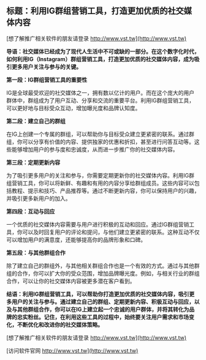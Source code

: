 ## **标题：利用IG群组营销工具，打造更加优质的社交媒体内容**

[想了解推广相关软件的朋友请登录 http://www.vst.tw](http://www.vst.tw)

**导语：社交媒体已经成为了现代人生活中不可或缺的一部分。在这个数字化时代，如何利用IG（Instagram）群组营销工具，打造更加优质的社交媒体内容，成为吸引更多用户关注与参与的关键。**

**第一段：IG群组营销工具的重要性**

IG是全球最受欢迎的社交媒体之一，拥有数以亿计的用户。而在这个庞大的用户群体中，群组成为了用户互动、分享和交流的重要平台。利用IG群组营销工具，可以更好地与目标受众互动，增加曝光度和品牌认知度。

**第二段：建立自己的群组**

在IG上创建一个专属的群组，可以帮助你与目标受众建立更紧密的联系。通过群组，你可以分享有价值的内容、提供独家的优惠和折扣，甚至进行问答互动等。这些能够增加用户的参与度和忠诚度，从而进一步推广你的社交媒体内容。

**第三段：定期更新内容**

为了吸引更多用户的关注和参与，你需要定期更新你的社交媒体内容。利用IG群组营销工具，你可以将新鲜、有趣和有用的内容分享给群组成员。这些内容可以包括教程、提示和技巧、产品推荐等。通过不断更新内容，你可以保持用户的兴趣，并吸引更多新用户的加入。

**第四段：互动与回应**

一个优质的社交媒体内容需要与用户进行积极的互动和回应。通过IG群组营销工具，你可以及时回复用户的评论和提问，与他们建立更紧密的联系。这种互动不仅可以增加用户的满意度，还能够提高你的品牌形象和口碑。

**第五段：与其他群组合作**

除了建立自己的群组外，与其他相关群组合作也是一个有效的方式。通过与其他群组的合作，你可以扩大你的受众范围，增加品牌曝光度。例如，与相关行业的群组合作，可以让你的社交媒体内容被更多潜在客户看到。

**结语：利用IG群组营销工具，可以帮助你打造更加优质的社交媒体内容，吸引更多用户的关注与参与。通过建立自己的群组、定期更新内容、积极互动与回应，以及与其他群组合作，你可以在IG上建立起一个忠诚的用户群体，并将其转化为品牌的忠实粉丝。记住，在利用这些工具的过程中，始终要关注用户需求和市场变化，不断优化和改进你的社交媒体策略。**

[想了解推广相关软件的朋友请登录 http://www.vst.tw](http://www.vst.tw)


[访问软件官网 http://www.vst.tw](http://www.vst.tw)
